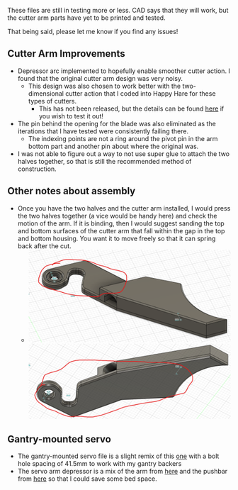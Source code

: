 These files are still in testing more or less. CAD says that they will work, but the cutter arm parts have yet to be printed and tested.

That being said, please let me know if you find any issues!

## Cutter Arm Improvements
- Depressor arc implemented to hopefully enable smoother cutter action. I found that the original cutter arm design was very noisy.
	- This design was also chosen to work better with the two-dimensional cutter action that I coded into Happy Hare for these types of cutters.
		- This has not been released, but the details can be found [here](https://github.com/moggieuk/Happy-Hare/pull/607) if you wish to test it out!
- The pin behind the opening for the blade was also eliminated as the iterations that I have tested were consistently failing there.
	- The indexing points are not a ring around the pivot pin in the arm bottom part and another pin about where the original was.
- I was not able to figure out a way to not use super glue to attach the two halves together, so that is still the recommended method of construction.

## Other notes about assembly
- Once you have the two halves and the cutter arm installed, I would press the two halves together (a vice would be handy here) and check the motion of the arm. If it is binding, then I would suggest sanding the top and bottom surfaces of the cutter arm that fall within the gap in the top and bottom housing. You want it to move freely so that it can spring back after the cut.
	- ![image](Top-sanding-location.png) ![image](Bottom-sanding-location.png)

## Gantry-mounted servo
- The gantry-mounted servo file is a slight remix of this [one](https://www.thingiverse.com/thing:6584232) with a bolt hole spacing of 41.5mm to work with my gantry backers
- The servo arm depressor is a mix of the arm from [here](https://www.thingiverse.com/thing:6584232) and the pushbar from [here](https://www.printables.com/model/1142687-filament-cutter-for-reaper-toolhead-and-orbiter-pa/files) so that I could save some bed space.